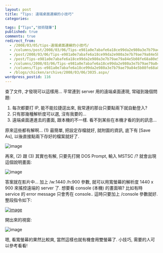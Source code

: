 ```yaml
---
layout: post
title: "Tips: 遠端桌面連線的小技巧"
categories:

tags: ["Tips","技術隨筆"]
published: true
comments: true
redirect_from:
  - /2008/03/05/tips-遠端桌面連線的小技巧/
  - /columns/post/2008/03/06/Tips-e981a0e7abafe6a18ce99da2e980a3e7b79ae79a84e5b08fe68a80e5b7a7.aspx/
  - /post/2008/03/06/Tips-e981a0e7abafe6a18ce99da2e980a3e7b79ae79a84e5b08fe68a80e5b7a7.aspx/
  - /post/Tips-e981a0e7abafe6a18ce99da2e980a3e7b79ae79a84e5b08fe68a80e5b7a7.aspx/
  - /columns/2008/03/06/Tips-e981a0e7abafe6a18ce99da2e980a3e7b79ae79a84e5b08fe68a80e5b7a7.aspx/
  - /columns/Tips-e981a0e7abafe6a18ce99da2e980a3e7b79ae79a84e5b08fe68a80e5b7a7.aspx/
  - /blogs/chicken/archive/2008/03/06/3035.aspx/
wordpress_postid: 116
---
```


查了文件, 才發現可以這樣用... 平常連到 server 用的遠端桌面連現, 常碰到幾個問題: 

1. 每次都要打 IP, 能不能拉捷逕出來, 我常連的那台只要點兩下就自動登入? 
2. 只有那幾種解析度可以選, 沒有我要的... 
3. 遠端桌面連進去的畫面, 跟本機的不一樣. 看不到某些在本機才看的到的訊息... 

原來這些都有解啊... (1) 最簡單, 把設定存檔就好, 就附圖的資訊, 底下有 [Save As], 以後直接點兩下存好的檔案就好了. 

![image](/images/2008-03-06-tips-remote-desktop-connection-tricks/image_3.png)

再來, (2) 跟 (3) 其實也有解, 只要先打開 DOS Prompt, 輸入 MSTSC /? 就會出現這個說明畫面: 

![image](/images/2008-03-06-tips-remote-desktop-connection-tricks/image_6.png)

答案就在影片中... 加上 /w:1440 /h:900 參數, 就可以用寬螢幕的解析度 1440 x 900 來搖控遠端的 server 了. 想要看 console (本機) 的畫面嘛? 比如有時 service 的 error message 只會秀在 console.. 這時只要加上 /console 參數就好. 整段指令如下: 

[![image](/images/2008-03-06-tips-remote-desktop-connection-tricks/image_thumb_2.png)](/wp-content/be-files/WindowsLiveWriter/Tips_1082C/image_8.png)

開出來的視窗: 

![image](/images/2008-03-06-tips-remote-desktop-connection-tricks/image_11.png)

嗯, 看寬螢幕的果然比較爽, 當然這樣也就有機會用雙螢幕了. 小技巧, 需要的人可以參考看看!
